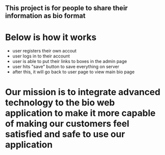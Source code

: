 ## This project is for people to share their information as bio format

# Below is how it works
- user registers their own accout
- user logs in to their account
- user is able to put their links to boxes in the admin page
- user hits "save" button to save everything on server
- after this, it will go back to user page to view main bio page

# Our mission is to integrate advanced technology to the bio web application to make it more capable of making our customers feel satisfied and safe to use our application